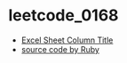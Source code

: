 # leetcode_0168

- [Excel Sheet Column Title](https://leetcode.com/problems/excel-sheet-column-title/)
- [source code by Ruby](leetcode_0168.rb)
